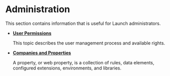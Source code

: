 # Administration

This section contains information that is useful for Launch administrators.

* [**User Permissions**](user-permissions.md)

  This topic describes the user management process and available rights.

* [**Companies and Properties**](companies-and-properties.md)

  A property, or web property, is a collection of rules, data elements, configured extensions, environments, and libraries.

